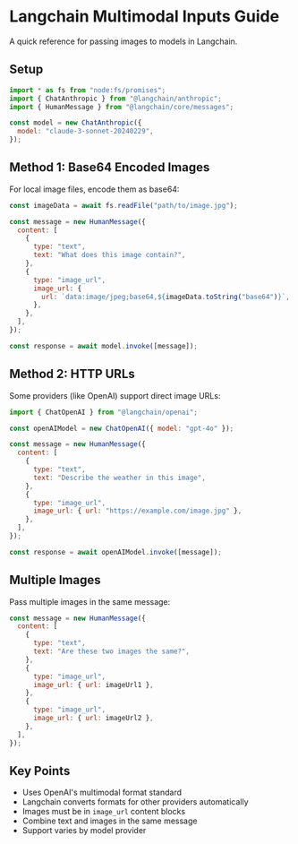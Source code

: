 # Langchain Multimodal Inputs Guide

A quick reference for passing images to models in Langchain.

## Setup

```javascript
import * as fs from "node:fs/promises";
import { ChatAnthropic } from "@langchain/anthropic";
import { HumanMessage } from "@langchain/core/messages";

const model = new ChatAnthropic({
  model: "claude-3-sonnet-20240229",
});
```

## Method 1: Base64 Encoded Images

For local image files, encode them as base64:

```javascript
const imageData = await fs.readFile("path/to/image.jpg");

const message = new HumanMessage({
  content: [
    {
      type: "text",
      text: "What does this image contain?",
    },
    {
      type: "image_url",
      image_url: {
        url: `data:image/jpeg;base64,${imageData.toString("base64")}`,
      },
    },
  ],
});

const response = await model.invoke([message]);
```

## Method 2: HTTP URLs

Some providers (like OpenAI) support direct image URLs:

```javascript
import { ChatOpenAI } from "@langchain/openai";

const openAIModel = new ChatOpenAI({ model: "gpt-4o" });

const message = new HumanMessage({
  content: [
    {
      type: "text",
      text: "Describe the weather in this image",
    },
    {
      type: "image_url",
      image_url: { url: "https://example.com/image.jpg" },
    },
  ],
});

const response = await openAIModel.invoke([message]);
```

## Multiple Images

Pass multiple images in the same message:

```javascript
const message = new HumanMessage({
  content: [
    {
      type: "text",
      text: "Are these two images the same?",
    },
    {
      type: "image_url",
      image_url: { url: imageUrl1 },
    },
    {
      type: "image_url",
      image_url: { url: imageUrl2 },
    },
  ],
});
```

## Key Points

- Uses OpenAI's multimodal format standard
- Langchain converts formats for other providers automatically
- Images must be in `image_url` content blocks
- Combine text and images in the same message
- Support varies by model provider
